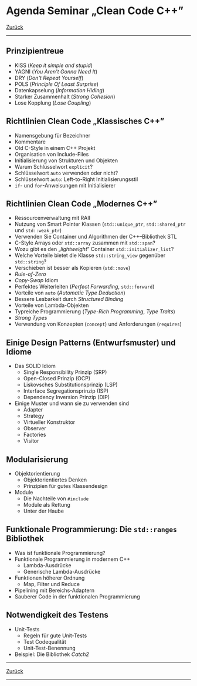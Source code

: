 # Agenda Seminar &bdquo;Clean Code C++&rdquo;

[Zurück](./Readme_Clean_Code.md)

---

## Prinzipientreue

  * KISS (*Keep it simple and stupid*)
  * YAGNI (*You Aren't Gonna Need It*)
  * DRY (*Don't Repeat Yourself*)
  * POLS (*Principle Of Least Surprise*)
  * Datenkapselung (*Information Hiding*)
  * Starker Zusammenhalt (*Strong Cohesion*)
  * Lose Kopplung (*Lose Coupling*)

## Richtlinien Clean Code &bdquo;Klassisches C++&rdquo;

  * Namensgebung für Bezeichner
  * Kommentare
  * Old C-Style in einem C++ Projekt
  * Organisation von Include-Files
  * Initialisierung von Strukturen und Objekten
  * Warum Schlüsselwort `explicit`?
  * Schlüsselwort `auto` verwenden oder nicht?
  * Schlüsselwort `auto`: Left-to-Right Initialisierungsstil
  * `if`- und `for`-Anweisungen mit Initialisierer

## Richtlinien Clean Code &bdquo;Modernes C++&rdquo;

  * Ressourcenverwaltung mit RAII
  * Nutzung von Smart Pointer Klassen (`std::unique_ptr`, `std::shared_ptr` und `std::weak_ptr`)
  * Verwenden Sie Container und Algorithmen der C++&ndash;Bibliothek STL
  * C-Style Arrays oder `std::array` zusammen mit `std::span`?
  * Wozu gibt es den &bdquo;*lightweight*&rdquo; Container `std::initializer_list`?
  * Welche Vorteile bietet die Klasse `std::string_view` gegenüber `std::string`?
  * Verschieben ist besser als Kopieren (`std::move`)
  * *Rule-of-Zero*
  * *Copy-Swap* Idiom
  * Perfektes Weiterleiten (*Perfect Forwarding*, `std::forward`)
  * Vorteile von `auto` (*Automatic Type Deduction*)
  * Bessere Lesbarkeit durch *Structured Binding*
  * Vorteile von Lambda-Objekten
  * Typreiche Programmierung (*Type-Rich Programming*, *Type Traits*)
  * *Strong Types*
  * Verwendung von Konzepten (`concept`) und Anforderungen (`requires`)


## Einige Design Patterns (Entwurfsmuster) und Idiome
  * Das SOLID Idiom
    * Single Responsibility Prinzip (SRP)
    * Open-Closed Prinzip (OCP)
    * Liskovsches Substitutionsprinzip (LSP)
    * Interface Segregationsprinzip (ISP)
    * Dependency Inversion Prinzip (DIP)
  * Einige Muster und wann sie zu verwenden sind
    * Adapter
    * Strategy
    * Virtueller Konstruktor
    * Observer
    * Factories
    * Visitor

## Modularisierung
  * Objektorientierung
    * Objektorientiertes Denken
    * Prinzipien für gutes Klassendesign
  * Module
    * Die Nachteile von `#include` 
    * Module als Rettung
    * Unter der Haube

## Funktionale Programmierung: Die `std::ranges` Bibliothek

  * Was ist funktionale Programmierung?
  * Funktionale Programmierung in modernem C++
    * Lambda-Ausdrücke
    * Generische Lambda-Ausdrücke
  * Funktionen höherer Ordnung
    * Map, Filter und Reduce
  * Pipelining mit Bereichs-Adaptern
  * Sauberer Code in der funktionalen Programmierung


## Notwendigkeit des Testens

  * Unit-Tests
    * Regeln für gute Unit-Tests
    * Test Codequalität
    * Unit-Test-Benennung
  * Beispiel: Die Bibliothek *Catch2*


---

[Zurück](./Readme_Clean_Code.md)

---
